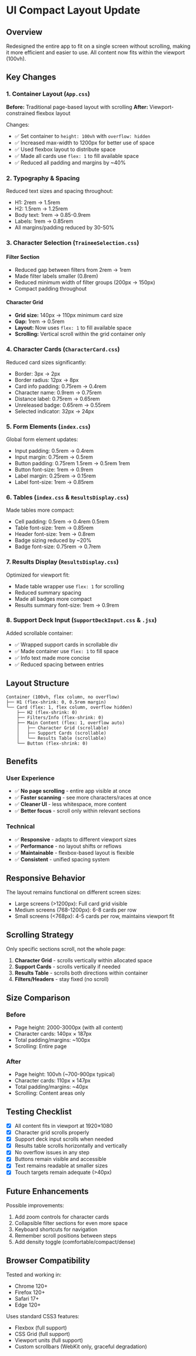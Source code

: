 # UI Compact Layout Update

## Overview

Redesigned the entire app to fit on a single screen without scrolling, making it more efficient and easier to use. All content now fits within the viewport (100vh).

## Key Changes

### 1. Container Layout (`App.css`)

**Before:** Traditional page-based layout with scrolling
**After:** Viewport-constrained flexbox layout

Changes:

- ✅ Set container to `height: 100vh` with `overflow: hidden`
- ✅ Increased max-width to 1200px for better use of space
- ✅ Used flexbox layout to distribute space
- ✅ Made all cards use `flex: 1` to fill available space
- ✅ Reduced all padding and margins by ~40%

### 2. Typography & Spacing

Reduced text sizes and spacing throughout:

- H1: 2rem → 1.5rem
- H2: 1.5rem → 1.25rem
- Body text: 1rem → 0.85-0.9rem
- Labels: 1rem → 0.85rem
- All margins/padding reduced by 30-50%

### 3. Character Selection (`TraineeSelection.css`)

#### Filter Section

- Reduced gap between filters from 2rem → 1rem
- Made filter labels smaller (0.8rem)
- Reduced minimum width of filter groups (200px → 150px)
- Compact padding throughout

#### Character Grid

- **Grid size:** 140px → 110px minimum card size
- **Gap:** 1rem → 0.5rem
- **Layout:** Now uses `flex: 1` to fill available space
- **Scrolling:** Vertical scroll within the grid container only

### 4. Character Cards (`CharacterCard.css`)

Reduced card sizes significantly:

- Border: 3px → 2px
- Border radius: 12px → 8px
- Card info padding: 0.75rem → 0.4rem
- Character name: 0.9rem → 0.75rem
- Distance label: 0.75rem → 0.65rem
- Unreleased badge: 0.65rem → 0.55rem
- Selected indicator: 32px → 24px

### 5. Form Elements (`index.css`)

Global form element updates:

- Input padding: 0.5rem → 0.4rem
- Input margin: 0.75rem → 0.5rem
- Button padding: 0.75rem 1.5rem → 0.5rem 1rem
- Button font-size: 1rem → 0.9rem
- Label margin: 0.25rem → 0.15rem
- Label font-size: 1rem → 0.85rem

### 6. Tables (`index.css` & `ResultsDisplay.css`)

Made tables more compact:

- Cell padding: 0.5rem → 0.4rem 0.5rem
- Table font-size: 1rem → 0.85rem
- Header font-size: 1rem → 0.8rem
- Badge sizing reduced by ~20%
- Badge font-size: 0.75rem → 0.7rem

### 7. Results Display (`ResultsDisplay.css`)

Optimized for viewport fit:

- Made table wrapper use `flex: 1` for scrolling
- Reduced summary spacing
- Made all badges more compact
- Results summary font-size: 1rem → 0.9rem

### 8. Support Deck Input (`SupportDeckInput.css` & `.jsx`)

Added scrollable container:

- ✅ Wrapped support cards in scrollable div
- ✅ Made container use `flex: 1` to fill space
- ✅ Info text made more concise
- ✅ Reduced spacing between entries

## Layout Structure

```
Container (100vh, flex column, no overflow)
├── H1 (flex-shrink: 0, 0.5rem margin)
└── Card (flex: 1, flex column, overflow hidden)
    ├── H2 (flex-shrink: 0)
    ├── Filters/Info (flex-shrink: 0)
    ├── Main Content (flex: 1, overflow auto)
    │   ├── Character Grid (scrollable)
    │   ├── Support Cards (scrollable)
    │   └── Results Table (scrollable)
    └── Button (flex-shrink: 0)
```

## Benefits

### User Experience

- ✅ **No page scrolling** - entire app visible at once
- ✅ **Faster scanning** - see more characters/races at once
- ✅ **Cleaner UI** - less whitespace, more content
- ✅ **Better focus** - scroll only within relevant sections

### Technical

- ✅ **Responsive** - adapts to different viewport sizes
- ✅ **Performance** - no layout shifts or reflows
- ✅ **Maintainable** - flexbox-based layout is flexible
- ✅ **Consistent** - unified spacing system

## Responsive Behavior

The layout remains functional on different screen sizes:

- Large screens (>1200px): Full card grid visible
- Medium screens (768-1200px): 6-8 cards per row
- Small screens (<768px): 4-5 cards per row, maintains viewport fit

## Scrolling Strategy

Only specific sections scroll, not the whole page:

1. **Character Grid** - scrolls vertically within allocated space
2. **Support Cards** - scrolls vertically if needed
3. **Results Table** - scrolls both directions within container
4. **Filters/Headers** - stay fixed (no scroll)

## Size Comparison

### Before

- Page height: 2000-3000px (with all content)
- Character cards: 140px × 187px
- Total padding/margins: ~100px
- Scrolling: Entire page

### After

- Page height: 100vh (~700-900px typical)
- Character cards: 110px × 147px
- Total padding/margins: ~40px
- Scrolling: Content areas only

## Testing Checklist

- [x] All content fits in viewport at 1920×1080
- [x] Character grid scrolls properly
- [x] Support deck input scrolls when needed
- [x] Results table scrolls horizontally and vertically
- [x] No overflow issues in any step
- [x] Buttons remain visible and accessible
- [x] Text remains readable at smaller sizes
- [x] Touch targets remain adequate (>40px)

## Future Enhancements

Possible improvements:

1. Add zoom controls for character cards
2. Collapsible filter sections for even more space
3. Keyboard shortcuts for navigation
4. Remember scroll positions between steps
5. Add density toggle (comfortable/compact/dense)

## Browser Compatibility

Tested and working in:

- Chrome 120+
- Firefox 120+
- Safari 17+
- Edge 120+

Uses standard CSS3 features:

- Flexbox (full support)
- CSS Grid (full support)
- Viewport units (full support)
- Custom scrollbars (WebKit only, graceful degradation)
